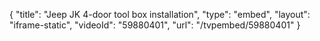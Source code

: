 {
    "title": "Jeep JK 4-door tool box installation",
    "type": "embed",
    "layout": "iframe-static",
    "videoId": "59880401",
    "url": "\/tvpembed\/59880401"
}